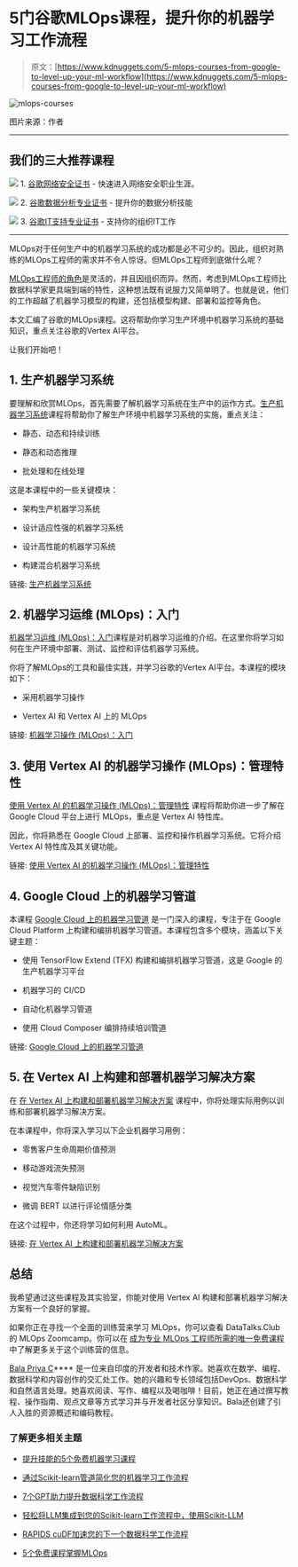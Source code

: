 # 5门谷歌MLOps课程，提升你的机器学习工作流程

> 原文：[https://www.kdnuggets.com/5-mlops-courses-from-google-to-level-up-your-ml-workflow](https://www.kdnuggets.com/5-mlops-courses-from-google-to-level-up-your-ml-workflow)

![mlops-courses](../Images/aa1157592e8144f6c22eb41d65e12cf6.png)

图片来源：作者

* * *

## 我们的三大推荐课程

![](../Images/0244c01ba9267c002ef39d4907e0b8fb.png) 1\. [谷歌网络安全证书](https://www.kdnuggets.com/google-cybersecurity) - 快速进入网络安全职业生涯。

![](../Images/e225c49c3c91745821c8c0368bf04711.png) 2\. [谷歌数据分析专业证书](https://www.kdnuggets.com/google-data-analytics) - 提升你的数据分析技能

![](../Images/0244c01ba9267c002ef39d4907e0b8fb.png) 3\. [谷歌IT支持专业证书](https://www.kdnuggets.com/google-itsupport) - 支持你的组织IT工作

* * *

MLOps对于任何生产中的机器学习系统的成功都是必不可少的。因此，组织对熟练的MLOps工程师的需求并不令人惊讶。但MLOps工程师到底做什么呢？

[MLOps工程师的角色](https://www.kdnuggets.com/2023/04/role-mlops-engineer-organization.html)是灵活的，并且因组织而异。然而，考虑到MLOps工程师比数据科学家更具端到端的特性，这种想法既有说服力又简单明了。也就是说，他们的工作超越了机器学习模型的构建，还包括模型构建、部署和监控等角色。

本文汇编了谷歌的MLOps课程。这将帮助你学习生产环境中机器学习系统的基础知识，重点关注谷歌的Vertex AI平台。

让我们开始吧！

## 1\. 生产机器学习系统

要理解和欣赏MLOps，首先需要了解机器学习系统在生产中的运作方式。[生产机器学习系统](https://www.cloudskillsboost.google/paths/17/course_templates/17)课程将帮助你了解生产环境中机器学习系统的实施，重点关注：

+   静态、动态和持续训练

+   静态和动态推理

+   批处理和在线处理

这是本课程中的一些关键模块：

+   架构生产机器学习系统

+   设计适应性强的机器学习系统

+   设计高性能的机器学习系统

+   构建混合机器学习系统

链接: [生产机器学习系统](https://www.cloudskillsboost.google/paths/17/course_templates/17)

## 2\. 机器学习运维 (MLOps)：入门

[机器学习运维 (MLOps)：入门](https://www.cloudskillsboost.google/paths/17/course_templates/158)课程是对机器学习运维的介绍。在这里你将学习如何在生产环境中部署、测试、监控和评估机器学习系统。

你将了解MLOps的工具和最佳实践，并学习谷歌的Vertex AI平台。本课程的模块如下：

+   采用机器学习操作

+   Vertex AI 和 Vertex AI 上的 MLOps

链接: [机器学习操作 (MLOps)：入门](https://www.cloudskillsboost.google/paths/17/course_templates/158)

## 3. 使用 Vertex AI 的机器学习操作 (MLOps)：管理特性

[使用 Vertex AI 的机器学习操作 (MLOps)：管理特性](https://www.cloudskillsboost.google/paths/17/course_templates/584) 课程将帮助你进一步了解在 Google Cloud 平台上进行 MLOps，重点是 Vertex AI 特性库。

因此，你将熟悉在 Google Cloud 上部署、监控和操作机器学习系统。它将介绍 Vertex AI 特性库及其关键功能。

链接: [使用 Vertex AI 的机器学习操作 (MLOps)：管理特性](https://www.cloudskillsboost.google/paths/17/course_templates/584)

## 4. Google Cloud 上的机器学习管道

本课程 [Google Cloud 上的机器学习管道](https://www.cloudskillsboost.google/paths/17/course_templates/191) 是一门深入的课程，专注于在 Google Cloud Platform 上构建和编排机器学习管道。本课程包含多个模块，涵盖以下关键主题：

+   使用 TensorFlow Extend (TFX) 构建和编排机器学习管道，这是 Google 的生产机器学习平台

+   机器学习的 CI/CD

+   自动化机器学习管道

+   使用 Cloud Composer 编排持续培训管道

链接: [Google Cloud 上的机器学习管道](https://www.cloudskillsboost.google/paths/17/course_templates/191)

## 5. 在 Vertex AI 上构建和部署机器学习解决方案

在 [在 Vertex AI 上构建和部署机器学习解决方案](https://www.cloudskillsboost.google/paths/17/course_templates/684) 课程中，你将处理实际用例以训练和部署机器学习解决方案。

在本课程中，你将深入学习以下企业机器学习用例：

+   零售客户生命周期价值预测

+   移动游戏流失预测

+   视觉汽车零件缺陷识别

+   微调 BERT 以进行评论情感分类

在这个过程中，你还将学习如何利用 AutoML。

链接: [在 Vertex AI 上构建和部署机器学习解决方案](https://www.cloudskillsboost.google/paths/17/course_templates/684)

## 总结

我希望通过这些课程及其实验室，你能对使用 Vertex AI 构建和部署机器学习解决方案有一个良好的掌握。

如果你正在寻找一个全面的训练营来学习 MLOps，你可以查看 DataTalks.Club 的 MLOps Zoomcamp。你可以在 [成为专业 MLOps 工程师所需的唯一免费课程](https://www.kdnuggets.com/the-only-free-course-you-need-to-become-a-mlops-engineer) 中了解更多关于这个训练营的信息。

**[](https://twitter.com/balawc27)**[Bala Priya C](https://www.kdnuggets.com/wp-content/uploads/bala-priya-author-image-update-230821.jpg)**** 是一位来自印度的开发者和技术作家。她喜欢在数学、编程、数据科学和内容创作的交汇处工作。她的兴趣和专长领域包括DevOps、数据科学和自然语言处理。她喜欢阅读、写作、编程以及喝咖啡！目前，她正在通过撰写教程、操作指南、观点文章等方式学习并与开发者社区分享知识。Bala还创建了引人入胜的资源概述和编码教程。

### 了解更多相关主题

+   [提升技能的5个免费机器学习课程](https://www.kdnuggets.com/top-5-free-machine-learning-courses-to-level-up-your-skills)

+   [通过Scikit-learn管道简化您的机器学习工作流程](https://www.kdnuggets.com/streamline-your-machine-learning-workflow-with-scikit-learn-pipelines)

+   [7个GPT助力提升数据科学工作流程](https://www.kdnuggets.com/7-gpts-to-help-improve-your-data-science-workflow)

+   [轻松将LLM集成到您的Scikit-learn工作流程中，使用Scikit-LLM](https://www.kdnuggets.com/easily-integrate-llms-into-your-scikit-learn-workflow-with-scikit-llm)

+   [RAPIDS cuDF加速您的下一个数据科学工作流程](https://www.kdnuggets.com/2023/04/rapids-cudf-speed-next-data-science-workflow.html)

+   [5个免费课程掌握MLOps](https://www.kdnuggets.com/5-free-courses-to-master-mlops)
